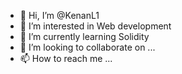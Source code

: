 - 👋 Hi, I’m @KenanL1
- 👀 I’m interested in Web development
- 🌱 I’m currently learning Solidity
- 💞️ I’m looking to collaborate on ...
- 📫 How to reach me ...

<!---
KenanL1/KenanL1 is a ✨ special ✨ repository because its `README.md` (this file) appears on your GitHub profile.
You can click the Preview link to take a look at your changes.
--->
